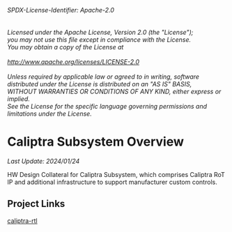 _*SPDX-License-Identifier: Apache-2.0<BR>
<BR>
<BR>
Licensed under the Apache License, Version 2.0 (the "License");<BR>
you may not use this file except in compliance with the License.<BR>
You may obtain a copy of the License at<BR>
<BR>
http://www.apache.org/licenses/LICENSE-2.0 <BR>
<BR>
Unless required by applicable law or agreed to in writing, software<BR>
distributed under the License is distributed on an "AS IS" BASIS,<BR>
WITHOUT WARRANTIES OR CONDITIONS OF ANY KIND, either express or implied.<BR>
See the License for the specific language governing permissions and<BR>
limitations under the License.*_<BR>

# Caliptra Subsystem Overview
_*Last Update: 2024/01/24*_

HW Design Collateral for Caliptra Subsystem, which comprises Caliptra RoT IP and additional infrastructure to support manufacturer custom controls.

## Project Links
[caliptra-rtl](https://github.com/chipsalliance/caliptra-rtl)

